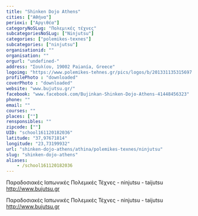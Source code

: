 ```yaml
---
title: "Shinken Dojo Athens"
cities: ["Αθήνα"]
perioxi: ["Αργιθέα"]
categoryNoSLug: "Πολεμικές τέχνες"
subcategoriesNoSLug: ["Ninjutsu"]
categories: ["polemikes-texnes"]
subcategories: ["ninjutsu"]
organisationid: ""
organisation: ""
orgurl: "undefined-"
address: "Σουλίου, 19002 Paianía, Greece"
logoimg: "https://www.polemikes-tehnes.gr/pics/logos/b/201331135315697.jpg"
profilePhoto : "downloaded"
coverPhoto : "downloaded"
website: "www.bujutsu.gr/"
facebook: "www.facebook.com/Bujinkan-Shinken-Dojo-Athens-41448456323"
phone: ""
email: ""
courses: ""
places: [""]
rensponsibles: ""
zipcode: [""]
UID: "school161120182036"
latitude: "37,97671814"
longitude: "23,73199932"
url: "shinken-dojo-athens/athina/polemikes-texnes/ninjutsu"
slug: "shinken-dojo-athens"
aliases:
    - /school161120182036
---
```



Παραδοσιακές Ιαπωνικές Πολεμικές Τέχνες - ninjutsu - taijutsu http://www.bujutsu.gr

Παραδοσιακές Ιαπωνικές Πολεμικές Τέχνες - ninjutsu - taijutsu http://www.bujutsu.gr